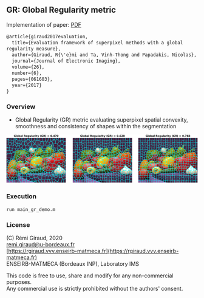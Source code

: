 ## GR: Global Regularity metric

Implementation of paper:   [PDF](https://hal.archives-ouvertes.fr/hal-01519635/file/Giraud_JEI_GR.pdf)
```
@article{giraud2017evaluation,
  title={Evaluation framework of superpixel methods with a global regularity measure},
  author={Giraud, R{\'e}mi and Ta, Vinh-Thong and Papadakis, Nicolas},
  journal={Journal of Electronic Imaging},
  volume={26},
  number={6},
  pages={061603},
  year={2017}
}
```

### Overview

- Global Regularity (GR) metric evaluating superpixel spatial convexity, smoothness and consistency of shapes within the segmentation 

![image](./Figures/gr_example.png)


### Execution
```
run main_gr_demo.m    
```


### License

(C) Rémi Giraud, 2020  
remi.giraud@u-bordeaux.fr  
[https://rgiraud.vvv.enseirb-matmeca.fr](https://rgiraud.vvv.enseirb-matmeca.fr)  
ENSEIRB-MATMECA (Bordeaux INP), Laboratory IMS

This code is free to use, share and modify for any non-commercial purposes.  
Any commercial use is strictly prohibited without the authors' consent.
```


